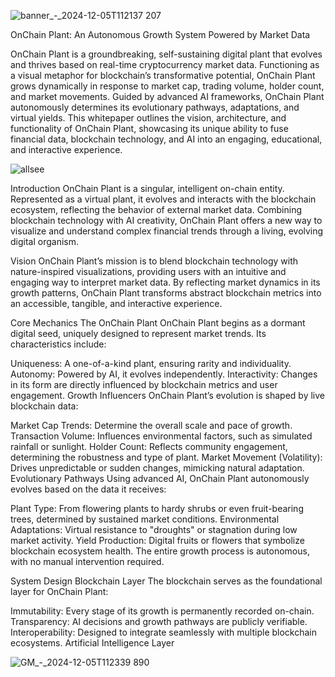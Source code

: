 ![banner_-_2024-12-05T112137 207](https://github.com/user-attachments/assets/89f3f75e-af8f-4c8a-9c08-dd1e0c00aad4)

OnChain Plant: An Autonomous Growth System Powered by Market Data

OnChain Plant is a groundbreaking, self-sustaining digital plant that evolves and thrives based on real-time cryptocurrency market data. Functioning as a visual metaphor for blockchain’s transformative potential, OnChain Plant grows dynamically in response to market cap, trading volume, holder count, and market movements. Guided by advanced AI frameworks, OnChain Plant autonomously determines its evolutionary pathways, adaptations, and virtual yields. This whitepaper outlines the vision, architecture, and functionality of OnChain Plant, showcasing its unique ability to fuse financial data, blockchain technology, and AI into an engaging, educational, and interactive experience.

![allsee](https://github.com/user-attachments/assets/74385c71-aa59-434c-98fa-b061a43e17a4)

Introduction
OnChain Plant is a singular, intelligent on-chain entity. Represented as a virtual plant, it evolves and interacts with the blockchain ecosystem, reflecting the behavior of external market data. Combining blockchain technology with AI creativity, OnChain Plant offers a new way to visualize and understand complex financial trends through a living, evolving digital organism.

Vision
OnChain Plant’s mission is to blend blockchain technology with nature-inspired visualizations, providing users with an intuitive and engaging way to interpret market data. By reflecting market dynamics in its growth patterns, OnChain Plant transforms abstract blockchain metrics into an accessible, tangible, and interactive experience.

Core Mechanics
The OnChain Plant
OnChain Plant begins as a dormant digital seed, uniquely designed to represent market trends. Its characteristics include:

  Uniqueness: A one-of-a-kind plant, ensuring rarity and individuality.
  Autonomy: Powered by AI, it evolves independently.
  Interactivity: Changes in its form are directly influenced by blockchain metrics and user engagement.
  Growth Influencers
  OnChain Plant’s evolution is shaped by live blockchain data:
  
  Market Cap Trends: Determine the overall scale and pace of growth.
  Transaction Volume: Influences environmental factors, such as simulated rainfall or sunlight.
  Holder Count: Reflects community engagement, determining the robustness and type of plant.
  Market Movement (Volatility): Drives unpredictable or sudden changes, mimicking natural adaptation.
  Evolutionary Pathways
  Using advanced AI, OnChain Plant autonomously evolves based on the data it receives:
  
  Plant Type: From flowering plants to hardy shrubs or even fruit-bearing trees, determined by sustained market conditions.
  Environmental Adaptations: Virtual resistance to "droughts" or stagnation during low market activity.
  Yield Production: Digital fruits or flowers that symbolize blockchain ecosystem health.
  The entire growth process is autonomous, with no manual intervention required.
  
  System Design
  Blockchain Layer
  The blockchain serves as the foundational layer for OnChain Plant:
  
  Immutability: Every stage of its growth is permanently recorded on-chain.
  Transparency: AI decisions and growth pathways are publicly verifiable.
  Interoperability: Designed to integrate seamlessly with multiple blockchain ecosystems.
  Artificial Intelligence Layer


![GM_-_2024-12-05T112339 890](https://github.com/user-attachments/assets/e635d477-e118-4e42-ac65-e3f8c6b9bf4d)

  
